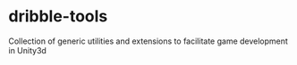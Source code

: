 # dribble-tools
Collection of generic utilities and extensions to facilitate game development in Unity3d
